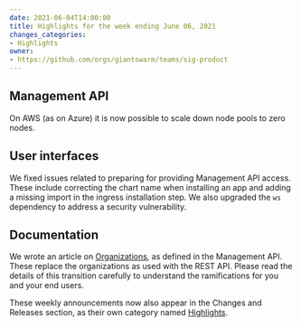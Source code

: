 ```yaml
---
date: 2021-06-04T14:00:00
title: Highlights for the week ending June 06, 2021
changes_categories:
- Highlights
owner:
- https://github.com/orgs/giantswarm/teams/sig-product
---
```


## Management API

On AWS (as on Azure) it is now possible to scale down node pools to zero nodes.

## User interfaces

We fixed issues related to preparing for providing Management API access. These include correcting the chart name when installing an app and adding a missing import in the ingress installation step. We also upgraded the `ws` dependency to address a security vulnerability.

## Documentation

We wrote an article on [Organizations](/platform-overview/multi-tenancy/), as defined in the Management API. These replace the organizations as used with the REST API. Please read the details of this transition carefully to understand the ramifications for you and your end users.

These weekly announcements now also appear in the Changes and Releases section, as their own category named [Highlights](/changes/highlights/).
